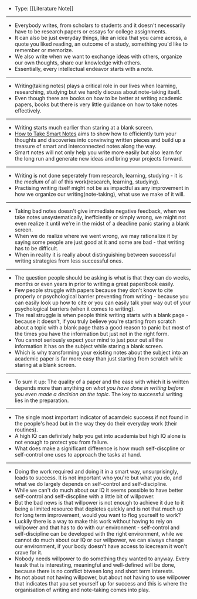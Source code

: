 
- Type: [[Literature Note]]

---

- Everybody writes, from scholars to students and it doesn't necessarily have to be research papers or essays for college assignments.
- It can also be just everyday things, like an idea that you came across, a quote you liked reading, an outcome of a study, something you'd like to remember or memorize.
- We also write when we want to exchange ideas with others, organize our own thoughts, share our knowledge with others.
- Essentially, every intellectual endeavor starts with a note.

---

- Writing(taking notes) plays a critical role in our lives when learning, researching, studying but we hardly discuss about note-taking itself.
- Even though there are books on how to be better at writing academic papers, books but there is very little guidance on how to take notes effectively.

---

- Writing starts much earlier than staring at a blank screen.
- [How to Take Smart Notes](#How%20to%20Take%20Smart%20Notes) aims to show how to efficiently turn your thoughts and discoveries into convinving written pieces and build up a treasure of smart and interconnected notes along the way.
- Smart notes will not only help you write more easily but also learn for the long run and generate new ideas and bring your projects forward.

---

- Writing is not done seperately from research, learning, studying - it is the _medium_ of all of this work(research, learning, studying).
- Practising writing itself might not be as impactful as any improvement in how we organize our writing(note-taking), what use we make of it will.

---

- Taking bad notes doesn't give immediate negative feedback, when we take notes unsystematically, ineffciently or simply wrong, we might not even realize it until we're in the midst of a deadline panic staring a blank screen.
- When we do realize where we went wrong, we may rationalize it by saying some people are just good at it and some are bad - that writing has to be difficult.
- When in reality it is really about distinguishing between successful writing strategies from less successful ones.

---

- The question people should be asking is what is that they can do weeks, months or even years in prior to writing a great paper/book easily.
- Few people struggle with papers because they don't know to cite properly or psychological barrier preventing from writing - because you can easily look up how to cite or you can easily talk your way out of your psychological barriers (when it comes to writing).
- The real struggle is when people think writing starts with a blank page - because it doesn't, if you truly believe you're starting from scratch about a topic with a blank page thats a good reason to panic but most of the times you have the information but just not in the right form.
- You cannot seriously expect your mind to just pour out all the information it has on the subject while staring a blank screen.
- Which is why transforming your existing notes about the subject into an academic paper is far more easy than just starting from scratch while staring at a blank screen.

---

- To sum it up: The quality of a paper and the ease with which it is written depends more than anything on _what you have done in writing before you even made a decision on the topic_. The key to successful writing lies in the preparation.

---

- The single most important indicator of acamdeic success if not found in the people's head but in the way they do their everyday work (their routines).
- A high IQ can definitely help you get into academia but high IQ alone is not enough to protect you from failure.
- What does make a significant difference is how much self-discpline or self-control one uses to approach the tasks at hand.

---

- Doing the work required and doing it in a smart way, unsurprisingly, leads to success. It is not important who you're but what you do, and what we do largely depends on self-control and self-discipline.
- While we can't do much about our IQ it seems possible to have better self-control and self-discpline with a little bit of willpower.
- But the bad news is that willpower is not enough to achieve it due to it being a limited resource that depletes quickly and is not that much up for long term improvement, would you want to flog yourself to work?
- Luckily there is a way to make this work without having to rely on willpower and that has to do with our environment - self-control and self-discipline can be developed with the right environment, while we cannot do much about our IQ or our willpower, we can always change our environment, if your body doesn't have access to icecream it won't crave for it.
- Nobody needs willpower to do something they wanted to anyway. Every teask that is interesting, meaningful and well-defined will be done, because there is no conflict btween long and short term interests.
- Its not about not having willpower, but about not having to use willpower that indicates that you set yourself up for success and this is where the organisation of writing and note-taking comes into play.
